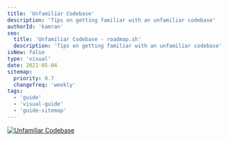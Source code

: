 ```yaml
---
title: 'Unfamiliar Codebase'
description: 'Tips on getting familiar with an unfamiliar codebase'
authorId: 'kamran'
seo:
  title: 'Unfamiliar Codebase - roadmap.sh'
  description: 'Tips on getting familiar with an unfamiliar codebase'
isNew: false
type: 'visual'
date: 2021-05-04
sitemap:
  priority: 0.7
  changefreq: 'weekly'
tags:
  - 'guide'
  - 'visual-guide'
  - 'guide-sitemap'
---
```


[![Unfamiliar Codebase](/guides/unfamiliar-codebase.png)](/guides/unfamiliar-codebase.png)
